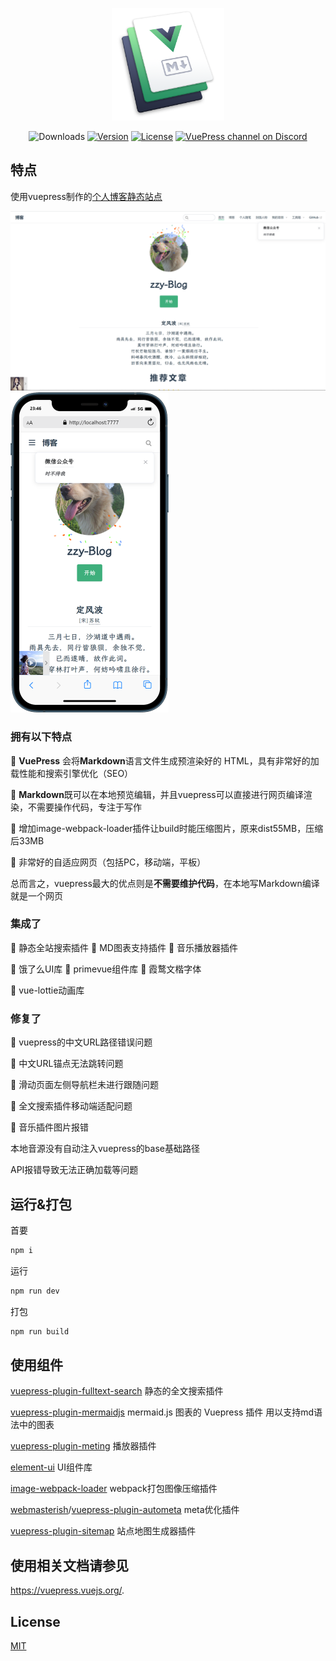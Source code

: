 <p align="center">
  <a href="https://vuepress.vuejs.org/" target="_blank">
    <img width="180" src="https://raw.githubusercontent.com/vuejs/vuepress/master/packages/docs/docs/.vuepress/public/hero.png" alt="logo">
  </a>
</p>

<p align="center">
 <img src="https://img.shields.io/npm/dm/vuepress.svg" alt="Downloads"></a>
  <a href="https://www.npmjs.com/package/vuepress"><img src="https://img.shields.io/npm/v/vuepress.svg" alt="Version"></a>
  <a href="https://github.com/vuejs/vuepress/blob/master/LICENSE"><img src="https://img.shields.io/npm/l/vuepress.svg" alt="License"></a>
  <a href="https://discordapp.com/invite/HBherRA"><img src="https://img.shields.io/badge/Discord-join%20chat-738bd7.svg" alt="VuePress channel on Discord"></a>
</p>




## 特点

使用vuepress制作的[个人博客静态站点](https://blog.webarcx.com)

<img src="image/image-20230118234352571.png" alt="image-20230118234352571" style="zoom:50%;" />

<img src="image/mobile.png" alt="mobile" style="zoom:50%;" />

### 拥有以下特点

**:gift_heart:** **VuePress** 会将**Markdown**语言文件生成预渲染好的 HTML，具有非常好的加载性能和搜索引擎优化（SEO）

**:gift_heart:** **Markdown**既可以在本地预览编辑，并且vuepress可以直接进行网页编译渲染，不需要操作代码，专注于写作

**:gift_heart:** 增加image-webpack-loader插件让build时能压缩图片，原来dist55MB，压缩后33MB

**:gift_heart:** 非常好的自适应网页（包括PC，移动端，平板）



总而言之，vuepress最大的优点则是**不需要维护代码**，在本地写Markdown编译就是一个网页

### 集成了

**:gift_heart:** 静态全站搜索插件 **:gift_heart:** MD图表支持插件 **:gift_heart:** 音乐播放器插件 

**:gift_heart:** 饿了么UI库 **:gift_heart:** primevue组件库 **:gift_heart:** 霞鹜文楷字体

**:gift_heart:** vue-lottie动画库

### 修复了

**:gift_heart:** vuepress的中文URL路径错误问题 

**:gift_heart:** 中文URL锚点无法跳转问题 

**:gift_heart:** 滑动页面左侧导航栏未进行跟随问题 

**:gift_heart:** 全文搜索插件移动端适配问题 

**:gift_heart:** 音乐插件图片报错

本地音源没有自动注入vuepress的base基础路径

API报错导致无法正确加载等问题



## 运行&打包

首要

```bash
npm i
```

运行

```bash
npm run dev
```

打包

```bash
npm run build
```



## 使用组件

[vuepress-plugin-fulltext-search](https://github.com/leo-buneev/vuepress-plugin-fulltext-search) 静态的全文搜索插件

[vuepress-plugin-mermaidjs](https://github.com/eFrane/vuepress-plugin-mermaidjs) mermaid.js 图表的 Vuepress 插件 用以支持md语法中的图表

[vuepress-plugin-meting](https://github.com/moefyit/vuepress-plugin-meting) 播放器插件

[element-ui](https://element.eleme.cn/#/zh-CN/component/installation) UI组件库

[image-webpack-loader](https://github.com/tcoopman/image-webpack-loader) webpack打包图像压缩插件

[webmasterish](https://github.com/webmasterish)/[vuepress-plugin-autometa](https://github.com/webmasterish/vuepress-plugin-autometa) meta优化插件

[vuepress-plugin-sitemap](https://github.com/ekoeryanto/vuepress-plugin-sitemap)  站点地图生成器插件

## 使用相关文档请参见

 https://vuepress.vuejs.org/.



## License

[MIT](https://github.com/vuejs/vuepress/blob/master/LICENSE)

